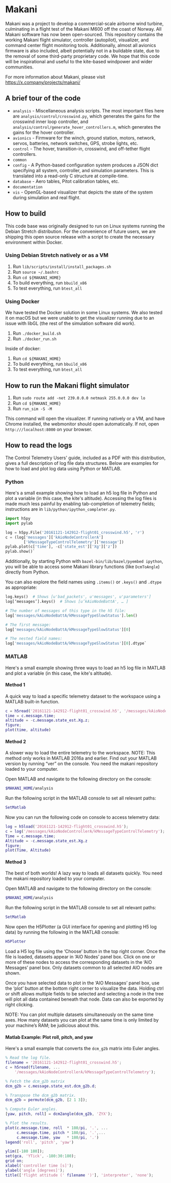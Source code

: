 # Makani

Makani was a project to develop a commercial-scale airborne wind turbine, culminating in
a flight test of the Makani M600 off the coast of Norway. All Makani software has now been
open-sourced. This repository contains the working Makani flight simulator, controller (autopilot),
visualizer, and command center flight monitoring tools. Additionally, almost all avionics firmware
is also included, albeit potentially not in a buildable state, due to the removal of some
third-party proprietary code. We hope that this code will be inspirational and useful to the
kite-based windpower and wider communities.

For more information about Makani, please visit https://x.company/projects/makani/

## A brief tour of the code

 * `analysis` - Miscellaneous analysis scripts. The most important files here
   are `analysis/control/crosswind.py`, which generates the gains for the
   crosswind inner loop controller, and
   `analysis/control/generate_hover_controllers.m`, which generates the gains
   for the hover controller.
 * `avionics` - Firmware for the winch, ground station, motors, network, servos, batteries,
   network switches, GPS, strobe lights, etc.
 * `control` - The hover, transition-in, crosswind, and off-tether flight controllers.
 * `common`
 * `config` - A Python-based configuration system produces a JSON dict
   specifying all system, controller, and simulation parameters. This is
   translated into a read-only C structure at compile-time.
 * `database` - Aero tables, Pitot calibration tables, etc.
 * `documentation`
 * `vis` - OpenGL-based visualizer that depicts the state of the system during
   simulation and real flight.

## How to build

This code base was originally designed to run on Linux systems running the Debian Stretch
distribution. For the convenience of future users, we are shipping this open source release
with a script to create the necessary environment within Docker.

### Using Debian Stretch natively or as a VM

1. Run `lib/scripts/install/install_packages.sh`
1. Run `source ~/.bashrc`
1. Run `cd ${MAKANI_HOME}`
1. To build everything, run `bbuild_x86`
1. To test everything, run `btest_all`

### Using Docker

We have tested the Docker solution in some Linux systems. We also tested it on
macOS but we were unable to get the visualizer running due to an issue with
libGL (the rest of the simulation software did work).

1. Run `./docker_build.sh`
1. Run `./docker_run.sh`

Inside of docker:

1. Run `cd ${MAKANI_HOME}`
1. To build everything, run `bbuild_x86`
1. To test everything, run `btest_all`

## How to run the Makani flight simulator

1. Run `sudo route add -net 239.0.0.0 netmask 255.0.0.0 dev lo`
1. Run `cd ${MAKANI_HOME}`
1. Run `run_sim -S -M`

This command will open the visualizer. If running natively or a VM, and have
Chrome installed, the webmonitor should open automatically. If not, open
`http:///localhost:8000` on your browser.

## How to read the logs

The Control Telemetry Users' guide, included as a PDF with this distribution, gives a full
description of log file data structures. Below are examples for how to load and plot log data
using Python or MATLAB.

### Python
Here's a small example showing how to load an h5 log file in Python and plot a variable (in this case, the kite's altitude). Accessing the log files is made much less painful by enabling tab-completion of telemetry fields; instructions are in `lib/python/ipython_completer.py`.

```python
import h5py
import pylab

log = h5py.File('20161121-142912-flight01_crosswind.h5', 'r')
c = (log['messages']['kAioNodeControllerA']
        ['kMessageTypeControlTelemetry']['message'])
pylab.plot(c['time'], -c['state_est']['Xg']['z'])
pylab.show()`
```

Additionally, by starting Python with `bazel-bin/lib/bazel/pyembed ipython`, you will be able to access some Makani library functions (like `DcmToAngle`) directly from Python.

You can also explore the field names using `.items()` or `.keys()` and `.dtype` as appropriate:

```python
log.keys()  # Shows [u'bad_packets', u'messages', u'parameters']
log[‘messages’].keys()  # Shows [u’kAioNodeBattA', … ]

# The number of messages of this type in the h5 file:
log['messages/kAioNodeBattA/kMessageTypeSlowStatus'].len()

# The first message:
log['messages/kAioNodeBattA/kMessageTypeSlowStatus'][0]

# The nested field names:
log['messages/kAioNodeBattA/kMessageTypeSlowStatus'][0].dtype`
```

### MATLAB
Here's a small example showing three ways to load an h5 log file in MATLAB and plot a variable (in this case, the kite's altitude).

#### Method 1
A quick way to load a specific telemetry dataset to the workspace using a MATLAB built-in function.

```matlab
c = h5read('20161121-142912-flight01_crosswind.h5', '/messages/kAioNodeControllerA/kMessageTypeControlTelemetry');
time = c.message.time;
altitude = -c.message.state_est.Xg.z;
figure;
plot(time, altitude)
```

#### Method 2
A slower way to load the entire telemetry to the workspace. NOTE: This method only works in MATLAB 2016a and earlier. Find out your MATLAB version by running “ver” on the console. You need the makani repository loaded to your computer.

Open MATLAB and navigate to the following directory on the console:

```bash
$MAKANI_HOME/analysis
```

Run the following script in the MATLAB console to set all relevant paths:

```matlab
SetMatlab
```

Now you can run the following code on console to access telemetry data:

```matlab
log = h5load('20161121-142912-flight01_crosswind.h5');
c = log('/messages/kAioNodeControllerA/kMessageTypeControlTelemetry');
Time = c.message.time;
Altitude = -c.message.state_est.Xg.z
figure;
plot(Time, Altitude)
```

#### Method 3
The best of both worlds! A lazy way to loads all datasets quickly. You need the makani repository loaded to your computer.

Open MATLAB and navigate to the following directory on the console:

```bash
$MAKANI_HOME/analysis
```

Run the following script in the MATLAB console to set all relevant paths:

```matlab
SetMatlab
```

Now open the H5Plotter (a GUI interface for opening and plotting H5 log data) by running the following in the MATLAB console:

```matlab
H5Plotter
```

Load a H5 log file using the ‘Choose’ button in the top right corner. Once the file is loaded, datasets appear in ‘AIO Nodes’ panel box. Click on one or more of these nodes to access the corresponding datasets in the ‘AIO Messages’ panel box. Only datasets common to all selected AIO nodes are shown.

Once you have selected data to plot in the ‘AIO Messages’ panel box, use the ‘plot’ button at the bottom right corner to visualize the data. Holding ctrl or shift allows multiple fields to be selected and selecting a node in the tree will plot all data contained beneath that node. Data can also be exported by right clicking.

NOTE: You can plot multiple datasets simultaneously on the same time axes. How many datasets you can plot at the same time is only limited by your machine’s RAM; be judicious about this.

#### Matlab Example: Plot roll, pitch, and yaw

Here's a small example that converts the `dcm_g2b` matrix into Euler angles.

```matlab
% Read the log file.
filename = '20161121-142912-flight01_crosswind.h5';
c = h5read(filename, ...
    '/messages/kAioNodeControllerA/kMessageTypeControlTelemetry');

% Fetch the dcm_g2b matrix 
dcm_g2b = c.message.state_est.dcm_g2b.d;

% Transpose the dcm_g2b matrix.
dcm_g2b = permute(dcm_g2b, [2 1 3]);

% Compute Euler angles.
[yaw, pitch, roll] = dcm2angle(dcm_g2b, 'ZYX');

% Plot the results.
plot(c.message.time, roll  * 180/pi, '.', ...
     c.message.time, pitch * 180/pi, '.',...
     c.message.time, yaw   * 180/pi, '.')
legend('roll', 'pitch', 'yaw')

ylim([-180 180]);
set(gca, 'YTick', -180:30:180);
grid on;
xlabel('controller time [s]');
ylabel('angle [degrees]');
title(['flight attitude (' filename ')'], 'interpreter', 'none');
```
